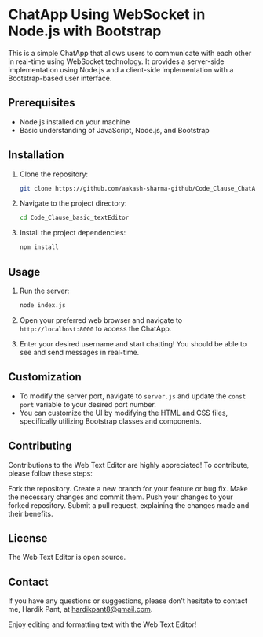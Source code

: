 # ChatApp Using WebSocket in Node.js with Bootstrap

This is a simple ChatApp that allows users to communicate with each other in real-time using WebSocket technology. It provides a server-side implementation using Node.js and a client-side implementation with a Bootstrap-based user interface.

## Prerequisites

- Node.js installed on your machine
- Basic understanding of JavaScript, Node.js, and Bootstrap

## Installation

1. Clone the repository:

   ```bash
   git clone https://github.com/aakash-sharma-github/Code_Clause_ChatApp_Using_WebSocket.git
   ```

2. Navigate to the project directory:

   ```bash
   cd Code_Clause_basic_textEditor
   ```

3. Install the project dependencies:

   ```bash
   npm install
   ```

## Usage

1. Run the server:

   ```bash
   node index.js
   ```

2. Open your preferred web browser and navigate to `http://localhost:8000` to access the ChatApp.

3. Enter your desired username and start chatting! You should be able to see and send messages in real-time.

## Customization

- To modify the server port, navigate to `server.js` and update the `const port` variable to your desired port number.
- You can customize the UI by modifying the HTML and CSS files, specifically utilizing Bootstrap classes and components.

## Contributing
Contributions to the Web Text Editor are highly appreciated! To contribute, please follow these steps:

Fork the repository.
Create a new branch for your feature or bug fix.
Make the necessary changes and commit them.
Push your changes to your forked repository.
Submit a pull request, explaining the changes made and their benefits.

## License
The Web Text Editor is open source.

## Contact
If you have any questions or suggestions, please don't hesitate to contact me, Hardik Pant, at hardikpant8@gmail.com.

Enjoy editing and formatting text with the Web Text Editor!
